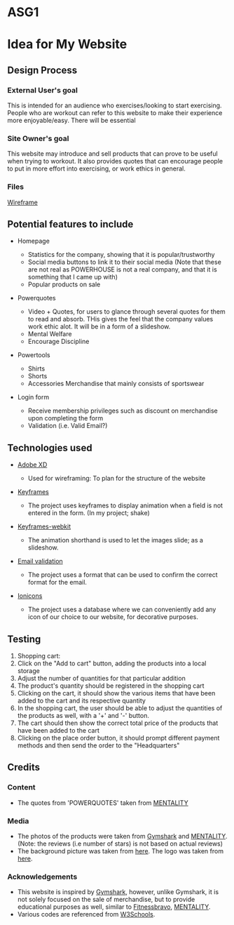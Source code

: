 # ASG1

<h1>Idea for My Website</h1>


## Design Process


### External User's goal
This is intended for an audience who exercises/looking to start exercising.
People who are workout can refer to this website to make their experience more enjoyable/easy.
There will be essential 


### Site Owner's goal 
This website may introduce and sell products that can prove to be useful when trying to workout.
It also provides quotes that can encourage people to put in more effort into exercising, or work ethics in general.

### Files
[Wireframe](ID_S10243071_ONGCHENYU_Assg1_wireframe.xd)

## Potential features to include

- Homepage
  - Statistics for the company, showing that it is popular/trustworthy
  - Social media buttons to link it to their social media
  (Note that these are not real as POWERHOUSE is not a real company, and that it is something that I came up with)
  - Popular products on sale

- Powerquotes
  - Video + Quotes, for users to glance through several quotes for them to read and absorb. THis gives the feel that the company values work ethic alot. It will be in a form of a slideshow.
  - Mental Welfare
  - Encourage Discipline

- Powertools
  - Shirts
  - Shorts
  - Accessories
  Merchandise that mainly consists of sportswear

- Login form
  - Receive membership privileges such as discount on merchandise upon completing the form
  - Validation (i.e. Valid Email?)


## Technologies used

- [Adobe XD](https://www.adobe.com/products/xd/learn/get-started.html)
  - Used for wireframing: To plan for the structure of the website

- [Keyframes](https://css-tricks.com/snippets/css/shake-css-keyframe-animation/)
  - The project uses keyframes to display animation when a field is not entered in the form. (In my project; shake)

- [Keyframes-webkit](https://developer.mozilla.org/en-US/docs/Web/CSS/CSS_Animations/Using_CSS_animations)
  - The animation shorthand is used to let the images slide; as a slideshow.

- [Email validation](https://www.w3resource.com/javascript/form/email-validation.php")
  - The project uses a format that can be used to confirm the correct format for the email.</li>

- [Ionicons](https://ionic.io/ionicons)
  - The project uses a database where we can conveniently add any icon of our choice to our website, for decorative purposes.


## Testing
1. Shopping cart:
  1. Click on the "Add to cart" button, adding the products into a local storage
  2. Adjust the number of quantities for that particular addition
  3. The product's quantity should be registered in the shopping cart
  4. Clicking on the cart, it should show the various items that have been added to the cart and its respective quantity
  5. In the shopping cart, the user should be able to adjust the quantities of the products as well, with a '+' and '-' button.
  6. The cart should then show the correct total price of the products that have been added to the cart
  7. Clicking on the place order button, it should prompt different payment methods and then send the order to the "Headquarters"


## Credits

### Content

- The quotes from 'POWERQUOTES' taken from [MENTALITY]()

### Media
- The photos of the products were taken from [Gymshark](https://eu.gymshark.com/) and [MENTALITY](https://mentality.com/). (Note: the reviews (i.e number of stars) is not based on actual reviews)
- The background picture was taken from [here](https://www.theregnant.in/m/experience/facilities.html).
The logo was taken from [here](static.vecteezy.com).

### Acknowledgements
- This website is inspired by [Gymshark](https://eu.gymshark.com/), however, unlike Gymshark, it is not solely focused on the sale of merchandise, but to provide educational purposes as well, similar to  [Fitnessbravo](https://www.fitnessbravo.sg/), [MENTALITY](https://mentality.com/).
- Various codes are referenced from [W3Schools](https://www.w3schools.com/).
